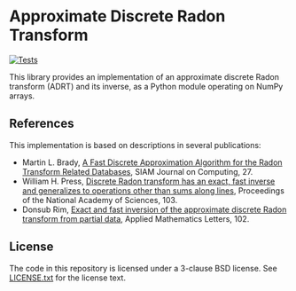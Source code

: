 # Approximate Discrete Radon Transform

[![Tests](https://github.com/karlotness/adrt/workflows/Tests/badge.svg)][ghtest]

This library provides an implementation of an approximate discrete
Radon transform (ADRT) and its inverse, as a Python module operating
on NumPy arrays.

## References

This implementation is based on descriptions in several publications:
- Martin L. Brady, [A Fast Discrete Approximation Algorithm for the Radon Transform Related Databases][brady98], SIAM Journal on Computing, 27.
- William H. Press, [Discrete Radon transform has an exact, fast inverse and generalizes to operations other than sums along lines][press06], Proceedings of the National Academy of Sciences, 103.
- Donsub Rim, [Exact and fast inversion of the approximate discrete Radon transform from partial data][rim20], Applied Mathematics Letters, 102.

## License

The code in this repository is licensed under a 3-clause BSD license.
See [LICENSE.txt](LICENSE.txt) for the license text.

[ghtest]: https://github.com/karlotness/adrt/actions
[brady98]: https://doi.org/10.1137/S0097539793256673
[press06]: https://doi.org/10.1073/pnas.0609228103
[rim20]: https://doi.org/10.1016/j.aml.2019.106159
